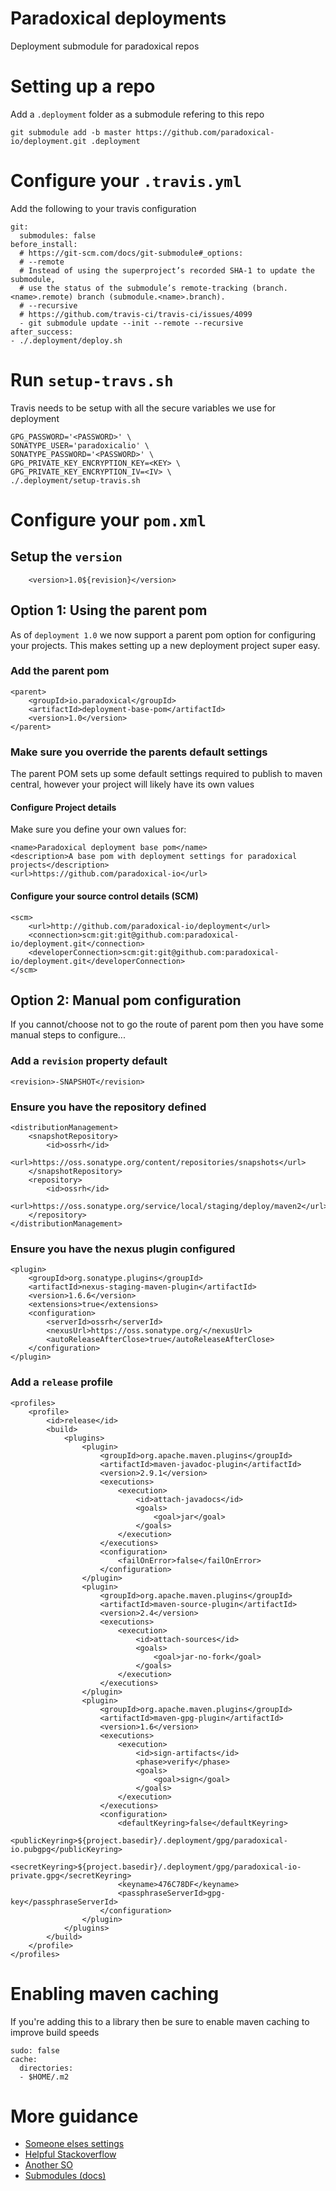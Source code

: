 # Paradoxical deployments
Deployment submodule for paradoxical repos

# Setting up a repo
Add a `.deployment` folder as a submodule refering to this repo
```
git submodule add -b master https://github.com/paradoxical-io/deployment.git .deployment
```

# Configure your `.travis.yml`
Add the following to your travis configuration
```
git:
  submodules: false
before_install:
  # https://git-scm.com/docs/git-submodule#_options:
  # --remote
  # Instead of using the superproject’s recorded SHA-1 to update the submodule,
  # use the status of the submodule’s remote-tracking (branch.<name>.remote) branch (submodule.<name>.branch).
  # --recursive
  # https://github.com/travis-ci/travis-ci/issues/4099
  - git submodule update --init --remote --recursive
after_success:
- ./.deployment/deploy.sh
```

# Run `setup-travs.sh`
Travis needs to be setup with all the secure variables we use for deployment

```
GPG_PASSWORD='<PASSWORD>' \
SONATYPE_USER='paradoxicalio' \
SONATYPE_PASSWORD='<PASSWORD>' \
GPG_PRIVATE_KEY_ENCRYPTION_KEY=<KEY> \
GPG_PRIVATE_KEY_ENCRYPTION_IV=<IV> \
./.deployment/setup-travis.sh
```

# Configure your `pom.xml`

## Setup the `version`
```
    <version>1.0${revision}</version>
```

## Option 1: Using the parent pom

As of `deployment 1.0` we now support a parent pom option for configuring your projects.
This makes setting up a new deployment project super easy.

### Add the parent pom
```
<parent>
    <groupId>io.paradoxical</groupId>
    <artifactId>deployment-base-pom</artifactId>
    <version>1.0</version>
</parent>
```

### Make sure you override the parents default settings
The parent POM sets up some default settings required to publish to maven central,
however your project will likely have its own values

#### Configure Project details
Make sure you define your own values for:
```
<name>Paradoxical deployment base pom</name>
<description>A base pom with deployment settings for paradoxical projects</description>
<url>https://github.com/paradoxical-io</url>
```

#### Configure your source control details (SCM)
```
<scm>
    <url>http://github.com/paradoxical-io/deployment</url>
    <connection>scm:git:git@github.com:paradoxical-io/deployment.git</connection>
    <developerConnection>scm:git:git@github.com:paradoxical-io/deployment.git</developerConnection>
</scm>
```

## Option 2: Manual pom configuration
If you cannot/choose not to go the route of parent pom then you have some manual steps to configure...

### Add a `revision` property default
```
<revision>-SNAPSHOT</revision>
```

### Ensure you have the repository defined
```
<distributionManagement>
    <snapshotRepository>
        <id>ossrh</id>
        <url>https://oss.sonatype.org/content/repositories/snapshots</url>
    </snapshotRepository>
    <repository>
        <id>ossrh</id>
        <url>https://oss.sonatype.org/service/local/staging/deploy/maven2</url>
    </repository>
</distributionManagement>
```

### Ensure you have the nexus plugin configured
```
<plugin>
    <groupId>org.sonatype.plugins</groupId>
    <artifactId>nexus-staging-maven-plugin</artifactId>
    <version>1.6.6</version>
    <extensions>true</extensions>
    <configuration>
        <serverId>ossrh</serverId>
        <nexusUrl>https://oss.sonatype.org/</nexusUrl>
        <autoReleaseAfterClose>true</autoReleaseAfterClose>
    </configuration>
</plugin>
```

### Add a `release` profile
```
<profiles>
    <profile>
        <id>release</id>
        <build>
            <plugins>
                <plugin>
                    <groupId>org.apache.maven.plugins</groupId>
                    <artifactId>maven-javadoc-plugin</artifactId>
                    <version>2.9.1</version>
                    <executions>
                        <execution>
                            <id>attach-javadocs</id>
                            <goals>
                                <goal>jar</goal>
                            </goals>
                        </execution>
                    </executions>
                    <configuration>
                        <failOnError>false</failOnError>
                    </configuration>
                </plugin>
                <plugin>
                    <groupId>org.apache.maven.plugins</groupId>
                    <artifactId>maven-source-plugin</artifactId>
                    <version>2.4</version>
                    <executions>
                        <execution>
                            <id>attach-sources</id>
                            <goals>
                                <goal>jar-no-fork</goal>
                            </goals>
                        </execution>
                    </executions>
                </plugin>
                <plugin>
                    <groupId>org.apache.maven.plugins</groupId>
                    <artifactId>maven-gpg-plugin</artifactId>
                    <version>1.6</version>
                    <executions>
                        <execution>
                            <id>sign-artifacts</id>
                            <phase>verify</phase>
                            <goals>
                                <goal>sign</goal>
                            </goals>
                        </execution>
                    </executions>
                    <configuration>
                        <defaultKeyring>false</defaultKeyring>
                        <publicKeyring>${project.basedir}/.deployment/gpg/paradoxical-io.pubgpg</publicKeyring>
                        <secretKeyring>${project.basedir}/.deployment/gpg/paradoxical-io-private.gpg</secretKeyring>
                        <keyname>476C78DF</keyname>
                        <passphraseServerId>gpg-key</passphraseServerId>
                    </configuration>
                </plugin>
            </plugins>
        </build>
    </profile>
</profiles>
```

# Enabling maven caching
If you're adding this to a library then be sure to enable maven caching to improve build speeds
```
sudo: false
cache:
  directories:
  - $HOME/.m2
```

# More guidance
- [Someone elses settings](https://gist.github.com/m3t/df29ec4e0aae167f99c8)
- [Helpful Stackoverflow](http://stackoverflow.com/questions/9189575/git-submodule-tracking-latest/9189815#9189815)
- [Another SO](http://stackoverflow.com/questions/1777854/git-submodules-specify-a-branch-tag/18799234#18799234)
- [Submodules (docs)](https://git-scm.com/book/en/v2/Git-Tools-Submodules)
